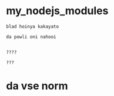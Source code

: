 # my_nodejs_modules

```git
blad hoinya kakayato

da powli oni nahooi


????

???
```
<h1>da vse norm</h1>
